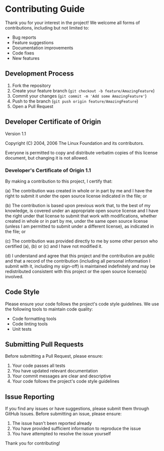 # Contributing Guide

Thank you for your interest in the project! We welcome all forms of contributions, including but not limited to:

- Bug reports
- Feature suggestions
- Documentation improvements
- Code fixes
- New features

## Development Process

1. Fork the repository
2. Create your feature branch (`git checkout -b feature/AmazingFeature`)
3. Commit your changes (`git commit -m 'Add some AmazingFeature'`)
4. Push to the branch (`git push origin feature/AmazingFeature`)
5. Open a Pull Request

## Developer Certificate of Origin

Version 1.1

Copyright (C) 2004, 2006 The Linux Foundation and its contributors.

Everyone is permitted to copy and distribute verbatim copies of this
license document, but changing it is not allowed.

### Developer's Certificate of Origin 1.1

By making a contribution to this project, I certify that:

(a) The contribution was created in whole or in part by me and I
    have the right to submit it under the open source license
    indicated in the file; or

(b) The contribution is based upon previous work that, to the best
    of my knowledge, is covered under an appropriate open source
    license and I have the right under that license to submit that
    work with modifications, whether created in whole or in part
    by me, under the same open source license (unless I am
    permitted to submit under a different license), as indicated
    in the file; or

(c) The contribution was provided directly to me by some other
    person who certified (a), (b) or (c) and I have not modified
    it.

(d) I understand and agree that this project and the contribution
    are public and that a record of the contribution (including all
    personal information I submit with it, including my sign-off) is
    maintained indefinitely and may be redistributed consistent with
    this project or the open source license(s) involved.

## Code Style

Please ensure your code follows the project's code style guidelines. We use the following tools to maintain code quality:

- Code formatting tools
- Code linting tools
- Unit tests

## Submitting Pull Requests

Before submitting a Pull Request, please ensure:

1. Your code passes all tests
2. You have updated relevant documentation
3. Your commit messages are clear and descriptive
4. Your code follows the project's code style guidelines

## Issue Reporting

If you find any issues or have suggestions, please submit them through GitHub Issues. Before submitting an issue, please ensure:

1. The issue hasn't been reported already
2. You have provided sufficient information to reproduce the issue
3. You have attempted to resolve the issue yourself

Thank you for contributing! 